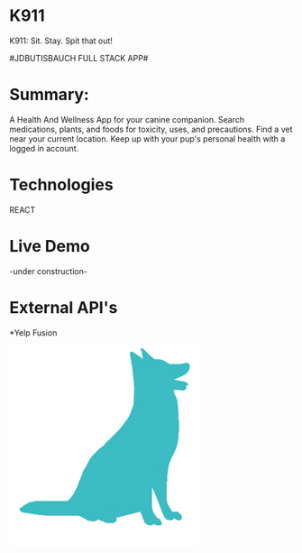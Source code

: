 # K911
K911: Sit. Stay. Spit that out!

#JDBUTISBAUCH FULL STACK APP#

# Summary:
  A Health And Wellness App for your canine companion.  Search medications, plants, and foods for toxicity, uses, and precautions.  Find a vet near your current location. Keep up with your pup's personal health with a logged in account.
  
# Technologies

 REACT
 
 # Live Demo
 
 -under construction-
 
 # External API's
  *Yelp Fusion

![BlueDog](https://github.com/JGD625/K911/blob/master/src/Images/BlueDog.png)
